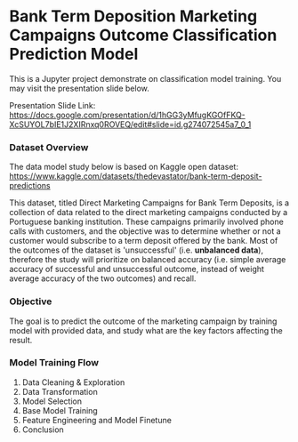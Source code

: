 # **Bank Term Deposition Marketing Campaigns Outcome Classification Prediction Model**
This is a Jupyter project demonstrate on classification model training. You may visit the presentation slide below.

Presentation Slide Link: https://docs.google.com/presentation/d/1hGG3yMfugKGOfFKQ-XcSUYOL7bIE1J2XIRnxq0ROVEQ/edit#slide=id.g274072545a7_0_1

### Dataset Overview
The data model study below is based on Kaggle open dataset: https://www.kaggle.com/datasets/thedevastator/bank-term-deposit-predictions

This dataset, titled Direct Marketing Campaigns for Bank Term Deposits, is a collection of data related to the direct marketing campaigns conducted by a Portuguese banking institution. These campaigns primarily involved phone calls with customers, and the objective was to determine whether or not a customer would subscribe to a term deposit offered by the bank. Most of the outcomes of the dataset is 'unsuccessful' (i.e. **unbalanced data**), therefore the study will prioritize on balanced accuracy (i.e. simple average accuracy of successful and unsuccessful outcome, instead of weight average accuracy of the two outcomes) and recall.

### Objective
The goal is to predict the outcome of the marketing campaign by training model with provided data, and study what are the key factors affecting the result.

### Model Training Flow
1. Data Cleaning & Exploration
2. Data Transformation
3. Model Selection
4. Base Model Training
5. Feature Engineering and Model Finetune
6. Conclusion
